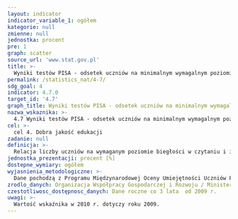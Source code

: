 ```yaml
---
layout: indicator
indicator_variable_1: ogółem
kategorie: null
zmienne: null
jednostka: procent
pre: 1
graph: scatter
source_url: 'www.stat.gov.pl'
title: >-
  Wyniki testów PISA - odsetek uczniów na minimalnym wymagalnym poziomie osiągnięć w czytaniu i interpretacji
permalink: /statistics_nat/4-7/
sdg_goal: 4
indicator: 4.7.0
target_id: '4.7'
graph_title: Wyniki testów PISA - odsetek uczniów na minimalnym wymagalnym poziomie osiągnięć w czytaniu i interpretacji
nazwa_wskaznika: >-
  4.7 Wyniki testów PISA - odsetek uczniów na minimalnym wymagalnym poziomie osiągnięć w czytaniu i interpretacji
cel: >-
  cel 4. Dobra jakość edukacji
zadanie: null
definicja: >-
  Relacja liczby uczniów na wymaganym poziomie biegłości w czytaniu i interpretacji (minimum poziomdrugi) do liczby uczniów objętych badaniem.
jednostka_prezentacji: procent [%]
dostepne_wymiary: ogółem
wyjasnienia_metodologiczne: >-
  Dane pochodzą z Programu Międzynarodowej Oceny Umiejętności Uczniów PISA (Programme for International Student Assessment).Program Międzynarodowej Oceny Umiejętności Uczniów w skali międzynarodowej koordynowany jest przez Organizację Współpracy Gospodarczej i Rozwoju (OECD), a w Polsce przez Ministerstwo Edukacji Narodowej. celem Programu jest sprawdzenie umiejętności praktycznego zastosowania wiedzy nabytej w szkole i poza szkołą. Badanie (reprezentacyjne) realizowane jest w wylosowanych szkołach, a wyniki uogólniane są na całą populację. Warunkiem powodzenia badania jest uczestnictwo w nim wszystkich wylosowanych szkół i uczniów. Standardy PISA pozwalają jedynie na niewielką skalę odmowy.PISA sprawdza kompetencje uczniów w trzech dziedzinach: czytaniu i interpretacji, matematyce oraz rozumowaniu w naukach przyrodniczych. Badanie realizowanie jest co trzy lata, począwszy od 2000 r. W każdym z kolejnych badań szczególny nacisk jest położony na zbadanie jednej dziedziny, na którą przeznacza się połowę czasu przewidzianego na rozwiązanie przez ucznia całego zestawu zadań.Testy PISA (opracowane przez międzynarodowe konsorcjum, przy współpracy krajów uczestniczących w projekcie) różnią się od typowych zadań szkolnych, a na podstawie otrzymanych wyników szacuje się poziom umiejętności ucznia. Najlepsi uczniowie osiągają poziom 5 lub 6 (zadania o względnie wysokim stopniu trudności), natomiast wyniki poniżej poziomu 2 - minimalnego poziomu kompetencji - wskazują na posiadanie jedynie bardzo podstawowych umiejętności, co oznacza zwiększone ryzyko nieradzenia sobie na drodze edukacji i w życiu dorosłym.PISA jest jednym z najważniejszych i największych badań edukacyjnych, które ma na celu uzyskanie obiektywnych i porównywalnych danych w skali międzynarodowej o umiejętnościach (jednego rocznika) uczniów.
zrodlo_danych: Organizacja Współpracy Gospodarczej i Rozwoju / Ministerstwo Edukacji Narodowej
czestotliwosc_dostępnosc_danych: Dane roczne co 3 lata  od 2009 r.
uwagi: >-
  Wartość wskaźnika w 2010 r. dotyczy roku 2009.
---
```

